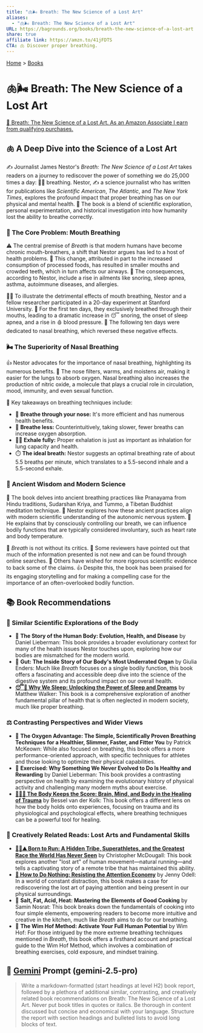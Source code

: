 ```yaml
---
title: "🫁🌬️ Breath: The New Science of a Lost Art"
aliases:
  - "🫁🌬️ Breath: The New Science of a Lost Art"
URL: https://bagrounds.org/books/breath-the-new-science-of-a-lost-art
share: true
affiliate link: https://amzn.to/41jFDTS
CTA: 🫁 Discover proper breathing.
---
```

[Home](../index.md) > [Books](./index.md)  
# 🫁🌬️ Breath: The New Science of a Lost Art  
[🛒 Breath: The New Science of a Lost Art. As an Amazon Associate I earn from qualifying purchases.](https://amzn.to/41jFDTS)  
  
## 🫁 A Deep Dive into the Science of a Lost Art  
  
✍️ Journalist James Nestor's *Breath: The New Science of a Lost Art* takes readers on a journey to rediscover the power of something we do 25,000 times a day: 😮‍💨 breathing. Nestor, ✍️ a science journalist who has written for publications like *Scientific American*, *The Atlantic*, and *The New York Times*, explores the profound impact that proper breathing has on our physical and mental health. 📖 The book is a blend of scientific exploration, personal experimentation, and historical investigation into how humanity lost the ability to breathe correctly.  
  
### 👃 The Core Problem: Mouth Breathing  
  
⚠️ The central premise of *Breath* is that modern humans have become chronic mouth-breathers, a shift that Nestor argues has led to a host of health problems. 🍟 This change, attributed in part to the increased consumption of processed foods, has resulted in smaller mouths and crowded teeth, which in turn affects our airways. 🤧 The consequences, according to Nestor, include a rise in ailments like snoring, sleep apnea, asthma, autoimmune diseases, and allergies.  
  
👨‍🔬 To illustrate the detrimental effects of mouth breathing, Nestor and a fellow researcher participated in a 20-day experiment at Stanford University. 👄 For the first ten days, they exclusively breathed through their mouths, leading to a dramatic increase in 😴 snoring, the onset of sleep apnea, and a rise in 🩸 blood pressure. 👃 The following ten days were dedicated to nasal breathing, which reversed these negative effects.  
  
### 🌬️ The Superiority of Nasal Breathing  
  
👍 Nestor advocates for the importance of nasal breathing, highlighting its numerous benefits. 👃 The nose filters, warms, and moistens air, making it easier for the lungs to absorb oxygen. Nasal breathing also increases the production of nitric oxide, a molecule that plays a crucial role in circulation, mood, immunity, and even sexual function.  
  
🔑 Key takeaways on breathing techniques include:  
* 👃 **Breathe through your nose:** It's more efficient and has numerous health benefits.  
* 💨 **Breathe less:** Counterintuitively, taking slower, fewer breaths can increase oxygen absorption.  
* 😮‍💨 **Exhale fully:** Proper exhalation is just as important as inhalation for lung capacity and health.  
* ⏱️ **The ideal breath:** Nestor suggests an optimal breathing rate of about 5.5 breaths per minute, which translates to a 5.5-second inhale and a 5.5-second exhale.  
  
### 🧘 Ancient Wisdom and Modern Science  
  
📜 The book delves into ancient breathing practices like Pranayama from Hindu traditions, Sudarshan Kriya, and Tummo, a Tibetan Buddhist meditation technique. 🧠 Nestor explores how these ancient practices align with modern scientific understanding of the autonomic nervous system. 💪 He explains that by consciously controlling our breath, we can influence bodily functions that are typically considered involuntary, such as heart rate and body temperature.  
  
🧐 *Breath* is not without its critics. 📰 Some reviewers have pointed out that much of the information presented is not new and can be found through online searches. 🧪 Others have wished for more rigorous scientific evidence to back some of the claims. 👍 Despite this, the book has been praised for its engaging storytelling and for making a compelling case for the importance of an often-overlooked bodily function.  
  
## 📚 Book Recommendations  
  
### 🔬 Similar Scientific Explorations of the Body  
  
* 📖 **The Story of the Human Body: Evolution, Health, and Disease** by Daniel Lieberman: This book provides a broader evolutionary context for many of the health issues Nestor touches upon, exploring how our bodies are mismatched for the modern world.  
* 📖 **Gut: The Inside Story of Our Body's Most Underrated Organ** by Giulia Enders: Much like *Breath* focuses on a single bodily function, this book offers a fascinating and accessible deep dive into the science of the digestive system and its profound impact on our overall health.  
* **[😴💭 Why We Sleep: Unlocking the Power of Sleep and Dreams](./why-we-sleep-unlocking-the-power-of-sleep-and-dreams.md)** by Matthew Walker: This book is a comprehensive exploration of another fundamental pillar of health that is often neglected in modern society, much like proper breathing.  
  
### ⚖️ Contrasting Perspectives and Wider Views  
  
* 📖 **The Oxygen Advantage: The Simple, Scientifically Proven Breathing Techniques for a Healthier, Slimmer, Faster, and Fitter You** by Patrick McKeown: While also focused on breathing, this book offers a more performance-oriented approach, with specific techniques for athletes and those looking to optimize their physical capabilities.  
* 📖 **Exercised: Why Something We Never Evolved to Do Is Healthy and Rewarding** by Daniel Lieberman: This book provides a contrasting perspective on health by examining the evolutionary history of physical activity and challenging many modern myths about exercise.  
* **[🤕🎼🧠 The Body Keeps the Score: Brain, Mind, and Body in the Healing of Trauma](./the-body-keeps-the-score-brain-mind-and-body-in-the-healing-of-trauma.md)** by Bessel van der Kolk: This book offers a different lens on how the body holds onto experiences, focusing on trauma and its physiological and psychological effects, where breathing techniques can be a powerful tool for healing.  
  
### 🎨 Creatively Related Reads: Lost Arts and Fundamental Skills  
  
* **[🏃‍♂️⛰️ Born to Run: A Hidden Tribe, Superathletes, and the Greatest Race the World Has Never Seen](./born-to-run-a-hidden-tribe-superathletes-and-the-greatest-race-the-world-has-never-seen.md)** by Christopher McDougall: This book explores another "lost art" of human movement—natural running—and tells a captivating story of a remote tribe that has maintained this ability.  
* **[📵 How to Do Nothing: Resisting the Attention Economy](./how-to-do-nothing-resisting-the-attention-economy.md)** by Jenny Odell: In a world of constant distraction, this book makes a case for rediscovering the lost art of paying attention and being present in our physical surroundings.  
* 📖 **Salt, Fat, Acid, Heat: Mastering the Elements of Good Cooking** by Samin Nosrat: This book breaks down the fundamentals of cooking into four simple elements, empowering readers to become more intuitive and creative in the kitchen, much like *Breath* aims to do for our breathing.  
* 📖 **The Wim Hof Method: Activate Your Full Human Potential** by Wim Hof: For those intrigued by the more extreme breathing techniques mentioned in *Breath*, this book offers a firsthand account and practical guide to the Wim Hof Method, which involves a combination of breathing exercises, cold exposure, and mindset training.  
  
## 💬 [Gemini](../software/gemini.md) Prompt (gemini-2.5-pro)  
> Write a markdown-formatted (start headings at level H2) book report, followed by a plethora of additional similar, contrasting, and creatively related book recommendations on Breath: The New Science of a Lost Art. Never put book titles in quotes or italics. Be thorough in content discussed but concise and economical with your language. Structure the report with section headings and bulleted lists to avoid long blocks of text.